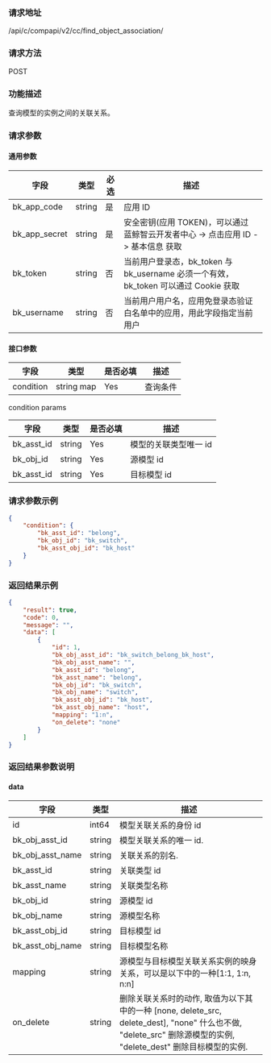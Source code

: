 
### 请求地址

/api/c/compapi/v2/cc/find_object_association/



### 请求方法

POST


### 功能描述

查询模型的实例之间的关联关系。

### 请求参数


#### 通用参数

| 字段 | 类型 | 必选 |  描述 |
|-----------|------------|--------|------------|
| bk_app_code  |  string    | 是 | 应用 ID     |
| bk_app_secret|  string    | 是 | 安全密钥(应用 TOKEN)，可以通过 蓝鲸智云开发者中心 -&gt; 点击应用 ID -&gt; 基本信息 获取 |
| bk_token     |  string    | 否 | 当前用户登录态，bk_token 与 bk_username 必须一个有效，bk_token 可以通过 Cookie 获取 |
| bk_username  |  string    | 否 | 当前用户用户名，应用免登录态验证白名单中的应用，用此字段指定当前用户 |

#### 接口参数

| 字段                 |  类型      | 是否必填	   |  描述 |
|----------------------|------------|--------|-----------------------------|
| condition | string map     | Yes   | 查询条件 |


condition params

| 字段                 |  类型      | 是否必填	   |  描述 |
|---------------------|------------|--------|-----------------------------|
| bk_asst_id           | string     | Yes     | 模型的关联类型唯一 id|
| bk_obj_id           | string     | Yes     | 源模型 id|
| bk_asst_id           | string     | Yes     | 目标模型 id|


### 请求参数示例

``` json
{
    "condition": {
        "bk_asst_id": "belong",
        "bk_obj_id": "bk_switch",
        "bk_asst_obj_id": "bk_host"
    }
}
```

### 返回结果示例

```json
{
    "result": true,
    "code": 0,
    "message": "",
    "data": [
        {
            "id": 1,
            "bk_obj_asst_id": "bk_switch_belong_bk_host",
            "bk_obj_asst_name": "",
            "bk_asst_id": "belong",
            "bk_asst_name": "belong",
            "bk_obj_id": "bk_switch",
            "bk_obj_name": "switch",
            "bk_asst_obj_id": "bk_host",
            "bk_asst_obj_name": "host",
            "mapping": "1:n",
            "on_delete": "none"
        }
    ]
}

```


### 返回结果参数说明

#### data

| 字段       | 类型     | 描述 |
|------------|----------|--------------|
| id|int64|模型关联关系的身份 id|
| bk_obj_asst_id| string|  模型关联关系的唯一 id.|
| bk_obj_asst_name| string| 关联关系的别名. |
| bk_asst_id| string| 关联类型 id|
| bk_asst_name| string| 关联类型名称 |
| bk_obj_id| string| 源模型 id |
| bk_obj_name| string| 源模型名称 |
| bk_asst_obj_id| string| 目标模型 id|
| bk_asst_obj_name| string| 目标模型名称|
| mapping| string|  源模型与目标模型关联关系实例的映身关系，可以是以下中的一种[1:1, 1:n, n:n] |
| on_delete| string| 删除关联关系时的动作, 取值为以下其中的一种 [none, delete_src, delete_dest], "none" 什么也不做, "delete_src" 删除源模型的实例, "delete_dest" 删除目标模型的实例.|
